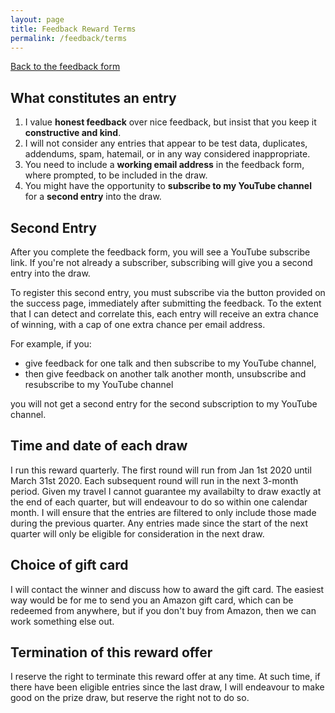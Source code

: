 ```yaml
---
layout: page
title: Feedback Reward Terms
permalink: /feedback/terms
---
```


[Back to the feedback form](/feedback)

## What constitutes an entry

1. I value **honest feedback** over nice feedback, but insist that you keep it **constructive and kind**.
1. I will not consider any entries that appear to be test data, duplicates, addendums, spam, hatemail, or in any way considered inappropriate.
1. You need to include a **working email address** in the feedback form, where prompted, to be included in the draw.
1. You might have the opportunity to **subscribe to my YouTube channel** for a **second entry** into the draw.

## Second Entry

After you complete the feedback form, you will see a YouTube subscribe link. If you're not already a subscriber, subscribing will give you a second entry into the draw.

To register this second entry, you must subscribe via the button provided on the success page, immediately after submitting the feedback. To the extent that I can detect and correlate this, each entry will receive an extra chance of winning, with a cap of one extra chance per email address.

For example, if you:

* give feedback for one talk and then subscribe to my YouTube channel,
* then give feedback on another talk another month, unsubscribe and resubscribe to my YouTube channel

you will not get a second entry for the second subscription to my YouTube channel.

## Time and date of each draw

I run this reward quarterly. The first round will run from Jan 1st 2020 until March 31st 2020. Each subsequent round will run in the next 3-month period. Given my travel I cannot guarantee my availabilty to draw exactly at the end of each quarter, but will endeavour to do so within one calendar month. I will ensure that the entries are filtered to only include those made during the previous quarter. Any entries made since the start of the next quarter will only be eligible for consideration in the next draw.

## Choice of gift card

I will contact the winner and discuss how to award the gift card. The easiest way would be for me to send you an Amazon gift card, which can be redeemed from anywhere, but if you don't buy from Amazon, then we can work something else out.

## Termination of this reward offer

I reserve the right to terminate this reward offer at any time. At such time, if there have been eligible entries since the last draw, I will endeavour to make good on the prize draw, but reserve the right not to do so.

